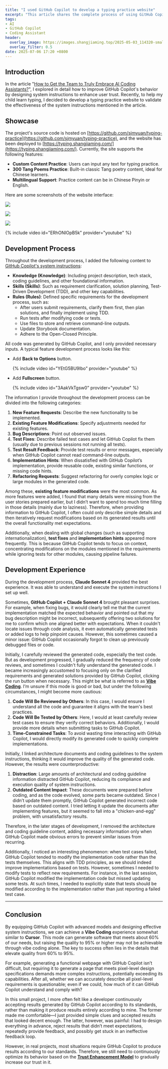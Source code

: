 ```yaml
---
title: "I used GitHub Copilot to develop a typing practice website"
excerpt: "This article shares the complete process of using GitHub Copilot to develop a typing practice website supporting multilingual content and classical Chinese poetry. By designing system instructions, the author optimized the development experience and code quality but also identified limitations in handling details through \"vibe coding.\""
tags:
- AI
- GitHub Copilot
- Coding Assistant
header:
  overlay_image: https://images.shangjiaming.top/2025-05-03_114320-small.jpg
  overlay_filter: 0.5
date: 2025-07-06 17:20 +0800
---
```


## Introduction

In the article "[How to Get the Team to Truly Embrace AI Coding Assistants?](https://www.shangjiaming.top/archives/how-to-get-the-team-to-truly-embrace-ai-coding-assistant)", I explored in detail how to improve GitHub Copilot's behavior by designing system instructions to enhance user trust. Recently, to help my child learn typing, I decided to develop a typing practice website to validate the effectiveness of the system instructions mentioned in the article.

## Showcase

The project's source code is hosted on [https://github.com/sjmyuan/typing-practice](https://github.com/sjmyuan/typing-practice), and the website has been deployed to [https://typing.shangjiaming.com/](https://typing.shangjiaming.com/). Currently, the site supports the following features:

- **Custom Content Practice**: Users can input any text for typing practice.
- **300 Tang Poems Practice**: Built-in classic Tang poetry content, ideal for Chinese learners.
- **Multilingual Support**: Practice content can be in Chinese Pinyin or English.

Here are some screenshots of the website interface:

![](https://images.shangjiaming.top/20250702-101702.png)

![](https://images.shangjiaming.top/20250702-102126.png)

![](https://images.shangjiaming.top/20250702-102331.png)

{% include video id="ERhONIOpB5k" provider="youtube" %}

## Development Process

Throughout the development process, I added the following content to [GitHub Copilot's system instructions](https://github.com/sjmyuan/typing-practice/blob/main/.github/copilot-instructions.md):

- **Knowledge (Knowledge)**: Including project description, tech stack, coding guidelines, and other foundational information.
- **Skills (Skills)**: Such as requirement clarification, solution planning, Test-Driven Development (TDD), and other key capabilities.
- **Rules (Rules)**: Defined specific requirements for the development process, such as:
  - After users submit requirements, clarify them first, then plan solutions, and finally implement using TDD.
  - Run tests after modifying code or tests.
  - Use files to store and retrieve command-line outputs.
  - Update Storybook documentation.
  - Adhere to the Open-Closed Principle.

All code was generated by GitHub Copilot, and I only provided necessary inputs. A typical feature development process looks like this:

- Add **Back to Options** button.

  {% include video id="YEtG5BU9lbo" provider="youtube" %}

- Add **Fullscreen** button.

  {% include video id="3AakVkTgsw0" provider="youtube" %}

The information I provide throughout the development process can be divided into the following categories:

1. **New Feature Requests**: Describe the new functionality to be implemented.
2. **Existing Feature Modifications**: Specify adjustments needed for existing features.
3. **Bug Descriptions**: Point out observed issues.
4. **Test Fixes**: Describe failed test cases and let GitHub Copilot fix them (usually due to previous sessions not running all tests).
5. **Test Result Feedback**: Provide test results or error messages, especially when GitHub Copilot cannot read command-line outputs.
6. **Implementation Hints**: When dissatisfied with GitHub Copilot’s implementation, provide reusable code, existing similar functions, or missing code hints.
7. **Refactoring Requests**: Suggest refactoring for overly complex logic or large modules in the generated code.

Among these, **existing feature modifications** were the most common. As more features were added, I found that many details were missing from the user stories prepared earlier, but I didn’t want to spend too much time filling in those details (mainly due to laziness). Therefore, when providing information to GitHub Copilot, I often could only describe simple details and then iteratively request modifications based on its generated results until the overall functionality met expectations.

Additionally, when dealing with global changes (such as supporting internationalization), **test fixes** and **implementation hints** appeared more frequently. This is because GitHub Copilot tends to focus on context, concentrating modifications on the modules mentioned in the requirements while ignoring tests for other modules, causing pipeline failures.

## Development Experience

During the development process, **Claude Sonnet 4** provided the best experience. It was able to understand and execute the system instructions I set up well.

Sometimes, **GitHub Copilot + Claude Sonnet 4** brought pleasant surprises. For example, when fixing bugs, it would clearly tell me that the current implementation matched the expected behavior and pointed out that my bug description might be incorrect, subsequently offering two solutions for me to confirm which one aligned better with expectations. When it couldn't locate issues through code analysis, it even automatically generated tests or added logs to help pinpoint causes. However, this sometimes caused a minor issue: GitHub Copilot occasionally forgot to clean up previously debugged files or code.

Initially, I carefully reviewed the generated code, especially the test code. But as development progressed, I gradually reduced the frequency of code reviews, and sometimes I couldn't fully understand the generated code. I became increasingly accustomed to focusing only on the clarified requirements and generated solutions provided by GitHub Copilot, clicking the run button when necessary. This might be what is referred to as **[Vibe Coding](https://en.wikipedia.org/wiki/Vibe_coding)**. I’m unsure if this mode is good or bad, but under the following circumstances, I might become more cautious:

1. **Code Will Be Reviewed by Others**: In this case, I would ensure I understand all the code and guarantee it aligns with the team's best practices.
2. **Code Will Be Tested by Others**: Here, I would at least carefully review test cases to ensure they verify correct behaviors. Additionally, I would provide more details when submitting tasks to GitHub Copilot.
3. **Time-Constrained Tasks**: To avoid wasting time interacting with GitHub Copilot, I would directly modify its generated code to quickly complete implementations.

Initially, I linked architecture documents and coding guidelines to the system instructions, thinking it would improve the quality of the generated code. However, the results were counterproductive:

1. **Distraction**: Large amounts of architectural and coding guideline information distracted GitHub Copilot, reducing its compliance and execution quality of system instructions.
2. **Outdated Content Impact**: These documents were prepared before coding, and as the code evolved, some parts became outdated. Since I didn’t update them promptly, GitHub Copilot generated incorrect code based on outdated content. I tried letting it update the documents after implementing features, but it seemed to fall into a "chicken-and-egg" problem, with unsatisfactory results.

Therefore, in the later stages of development, I removed the architecture and coding guideline content, adding necessary information only when GitHub Copilot made obvious errors to prevent similar issues from recurring.

Additionally, I noticed an interesting phenomenon: when test cases failed, GitHub Copilot tended to modify the implementation code rather than the tests themselves. This aligns with TDD principles, as we should indeed improve implementations based on tests. However, sometimes I needed to modify tests to reflect new requirements. For instance, in the last session, GitHub Copilot modified the implementation code but missed updating some tests. At such times, I needed to explicitly state that tests should be modified according to the implementation rather than just reporting a failed test case.

---

## Conclusion

By equipping GitHub Copilot with advanced models and designing effective system instructions, we can achieve a **Vibe Coding** experience somewhat similar to **Cursor**. This mode can generate software that meets about 60% of our needs, but raising the quality to 95% or higher may not be achievable through vibe coding alone. The key to success often lies in the details that elevate quality from 60% to 95%.

For example, generating a functional webpage with GitHub Copilot isn’t difficult, but requiring it to generate a page that meets pixel-level design specifications demands more complex instructions, potentially exceeding its capabilities. After all, whether we can accurately describe all pixel-level requirements is questionable; even if we could, how much of it can GitHub Copilot understand and comply with?

In this small project, I more often felt like a developer continuously accepting results generated by GitHub Copilot according to its standards, rather than making it produce results entirely according to mine. The former made me comfortable—I just provided simple clues and accepted results that looked decent enough. The latter, however, was painful: I had to design everything in advance, reject results that didn’t meet expectations, repeatedly provide feedback, and possibly get stuck in an ineffective feedback loop.

However, in real projects, most situations require GitHub Copilot to produce results according to our standards. Therefore, we still need to continuously optimize its behavior based on the **[Trust Enhancement Model](https://www.shangjiaming.top/archives/how-to-get-the-team-to-truly-embrace-ai-coding-assistant#%E4%BF%A1%E4%BB%BB%E6%8F%90%E5%8D%87%E6%A8%A1%E5%9E%8B)** to gradually increase our trust in it.
